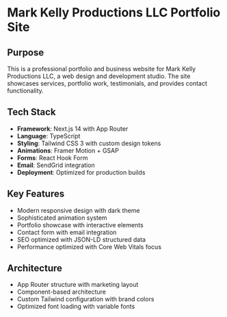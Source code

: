 # Mark Kelly Productions LLC Portfolio Site

## Purpose
This is a professional portfolio and business website for Mark Kelly Productions LLC, a web design and development studio. The site showcases services, portfolio work, testimonials, and provides contact functionality.

## Tech Stack
- **Framework**: Next.js 14 with App Router
- **Language**: TypeScript
- **Styling**: Tailwind CSS 3 with custom design tokens
- **Animations**: Framer Motion + GSAP
- **Forms**: React Hook Form
- **Email**: SendGrid integration
- **Deployment**: Optimized for production builds

## Key Features
- Modern responsive design with dark theme
- Sophisticated animation system
- Portfolio showcase with interactive elements
- Contact form with email integration
- SEO optimized with JSON-LD structured data
- Performance optimized with Core Web Vitals focus

## Architecture
- App Router structure with marketing layout
- Component-based architecture
- Custom Tailwind configuration with brand colors
- Optimized font loading with variable fonts